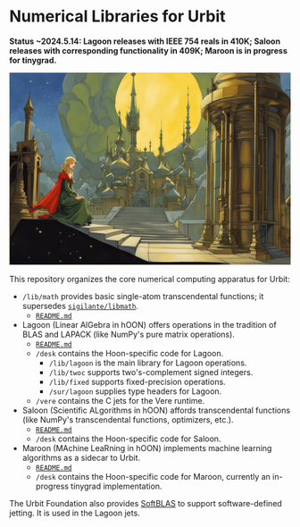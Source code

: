 #   Numerical Libraries for Urbit

**Status ~2024.5.14:  Lagoon releases with IEEE 754 reals in 410K; Saloon releases with corresponding functionality in 409K; Maroon is in progress for tinygrad.**

![An evocative scene of a mysterious futuristic castle in the style of Flash Gordon](./img/hero-scene.jpg)

This repository organizes the core numerical computing apparatus for Urbit:

- `/lib/math` provides basic single-atom transcendental functions; it supersedes [`sigilante/libmath`](https://github.com/sigilante/libmath).
  - [`README.md`](./libmath/README.md)
- Lagoon (Linear AlGebra in hOON) offers operations in the tradition of BLAS and LAPACK (like NumPy's pure matrix operations).
  - [`README.md`](./lagoon/README.md)
  - `/desk` contains the Hoon-specific code for Lagoon.
    - `/lib/lagoon` is the main library for Lagoon operations.
    - `/lib/twoc` supports two's-complement signed integers.
    - `/lib/fixed` supports fixed-precision operations.
    - `/sur/lagoon` supplies type headers for Lagoon.
  - `/vere` contains the C jets for the Vere runtime.
- Saloon (Scientific ALgorithms in hOON) affords transcendental functions (like NumPy's transcendental functions, optimizers, etc.).
  - [`README.md`](./saloon/README.md)
  - `/desk` contains the Hoon-specific code for Saloon.
- Maroon (MAchine LeaRning in hOON) implements machine learning algorithms as a sidecar to Urbit.
  - [`README.md`](./maroon/README.md)
  - `/desk` contains the Hoon-specific code for Maroon, currently an in-progress tinygrad implementation.

The Urbit Foundation also provides [SoftBLAS](https://github.com/urbit/SoftBLAS) to support software-defined jetting.  It is used in the Lagoon jets.
